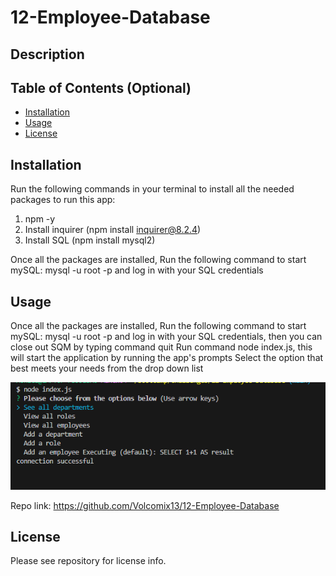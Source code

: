# 12-Employee-Database

## Description



## Table of Contents (Optional)

- [Installation](#installation)
- [Usage](#usage)
- [License](#license)

## Installation
Run the following commands in your terminal to install all the needed packages to run this app:
1. npm -y
2. Install inquirer (npm install inquirer@8.2.4)
3. Install SQL (npm install mysql2)

Once all the packages are installed,
Run the following command to start mySQL: mysql -u root -p and log in with your SQL credentials

## Usage

Once all the packages are installed,
Run the following command to start mySQL: mysql -u root -p and log in with your SQL credentials, then you can close out SQM by typing command quit
Run command node index.js, this will start the application by running the app's prompts
Select the option that best meets your needs from the drop down list

    
![AppImage](./assets/AppImage.png)
    

Repo link: https://github.com/Volcomix13/12-Employee-Database

## License
Please see repository for license info.